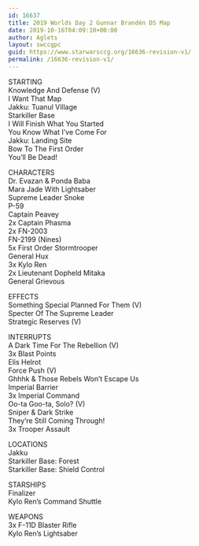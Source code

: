 ```yaml
---
id: 16637
title: 2019 Worlds Day 2 Gunnar Brandén DS Map
date: 2019-10-16T04:09:10+00:00
author: Aglets
layout: swccgpc
guid: https://www.starwarsccg.org/16636-revision-v1/
permalink: /16636-revision-v1/
---
```

STARTING  
Knowledge And Defense (V)  
I Want That Map  
Jakku: Tuanul Village  
Starkiller Base  
I Will Finish What You Started  
You Know What I’ve Come For  
Jakku: Landing Site  
Bow To The First Order  
You’ll Be Dead!

CHARACTERS  
Dr. Evazan & Ponda Baba  
Mara Jade With Lightsaber  
Supreme Leader Snoke  
P-59  
Captain Peavey  
2x Captain Phasma  
2x FN-2003  
FN-2199 (Nines)  
5x First Order Stormtrooper  
General Hux  
3x Kylo Ren  
2x Lieutenant Dopheld Mitaka  
General Grievous

EFFECTS  
Something Special Planned For Them (V)  
Specter Of The Supreme Leader  
Strategic Reserves (V)

INTERRUPTS  
A Dark Time For The Rebellion (V)  
3x Blast Points  
Elis Helrot  
Force Push (V)  
Ghhhk & Those Rebels Won’t Escape Us  
Imperial Barrier  
3x Imperial Command  
Oo-ta Goo-ta, Solo? (V)  
Sniper & Dark Strike  
They’re Still Coming Through!  
3x Trooper Assault

LOCATIONS  
Jakku  
Starkiller Base: Forest  
Starkiller Base: Shield Control

STARSHIPS  
Finalizer  
Kylo Ren’s Command Shuttle

WEAPONS  
3x F-11D Blaster Rifle  
Kylo Ren’s Lightsaber